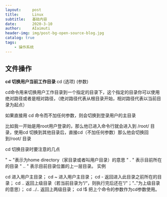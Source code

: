 ```yaml
---
layout:     post
title:      Linux
subtitle:   基础内容
date:       2020-3-10
author:     AIaimuti
header-img: img/post-bg-open-source-blog.jpg
catalog: true
tags:
    - 操作系统
---
```

## 文件操作

**cd    切换用户当前工作目录**
cd (选项) (参数)

cd命令用来切换用户工作目录到一个指定的目录下，这个指定的目录你可以使用绝对路径或者是相对路径，（绝对路径代表从根目录开始，相对路径代表以当前目录为起点）

如果直接用 cd 命令而不加任何参数，则会切换到登录用户的主目录

比如我一开始是用root用户登录的，那么他已进入命令行就会进入到 /root/ 目录，使用cd 切换到其他目录后，直接cd（不加任何参数）那么他会切换回到/root/ 目录

cd 切换目录时要注意的几点

" ~ "表示为home directory（家目录或者叫用户目录）的意思
 " . "  表示目前所在的目录
 " .. " 表示目前目录位置的上一层目录。
实例

cd    进入用户主目录；
cd ~  进入用户主目录；
cd -  返回进入此目录之前所在的目录；
cd ..  返回上级目录（若当前目录为“/“，则执行完后还在“/"；".."为上级目录的意思）；
cd ../..  返回上两级目录；
cd !$  把上个命令的参数作为cd参数使用。
